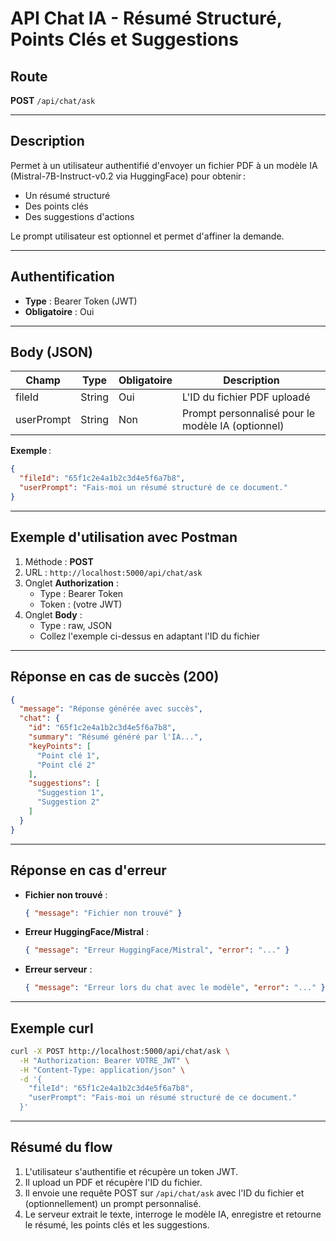 # API Chat IA - Résumé Structuré, Points Clés et Suggestions

## Route

**POST** `/api/chat/ask`

---

## Description
Permet à un utilisateur authentifié d'envoyer un fichier PDF à un modèle IA (Mistral-7B-Instruct-v0.2 via HuggingFace) pour obtenir :
- Un résumé structuré
- Des points clés
- Des suggestions d'actions

Le prompt utilisateur est optionnel et permet d'affiner la demande.

---

## Authentification
- **Type** : Bearer Token (JWT)
- **Obligatoire** : Oui

---

## Body (JSON)

| Champ      | Type   | Obligatoire | Description                                      |
|------------|--------|-------------|--------------------------------------------------|
| fileId     | String | Oui         | L'ID du fichier PDF uploadé                      |
| userPrompt | String | Non         | Prompt personnalisé pour le modèle IA (optionnel) |

**Exemple** :
```json
{
  "fileId": "65f1c2e4a1b2c3d4e5f6a7b8",
  "userPrompt": "Fais-moi un résumé structuré de ce document."
}
```

---

## Exemple d'utilisation avec Postman

1. Méthode : **POST**
2. URL : `http://localhost:5000/api/chat/ask`
3. Onglet **Authorization** :
   - Type : Bearer Token
   - Token : (votre JWT)
4. Onglet **Body** :
   - Type : raw, JSON
   - Collez l'exemple ci-dessus en adaptant l'ID du fichier

---

## Réponse en cas de succès (200)

```json
{
  "message": "Réponse générée avec succès",
  "chat": {
    "id": "65f1c2e4a1b2c3d4e5f6a7b8",
    "summary": "Résumé généré par l'IA...",
    "keyPoints": [
      "Point clé 1",
      "Point clé 2"
    ],
    "suggestions": [
      "Suggestion 1",
      "Suggestion 2"
    ]
  }
}
```

---

## Réponse en cas d'erreur

- **Fichier non trouvé** :
  ```json
  { "message": "Fichier non trouvé" }
  ```
- **Erreur HuggingFace/Mistral** :
  ```json
  { "message": "Erreur HuggingFace/Mistral", "error": "..." }
  ```
- **Erreur serveur** :
  ```json
  { "message": "Erreur lors du chat avec le modèle", "error": "..." }
  ```

---

## Exemple curl

```bash
curl -X POST http://localhost:5000/api/chat/ask \
  -H "Authorization: Bearer VOTRE_JWT" \
  -H "Content-Type: application/json" \
  -d '{
    "fileId": "65f1c2e4a1b2c3d4e5f6a7b8",
    "userPrompt": "Fais-moi un résumé structuré de ce document."
  }'
```

---

## Résumé du flow

1. L'utilisateur s'authentifie et récupère un token JWT.
2. Il upload un PDF et récupère l'ID du fichier.
3. Il envoie une requête POST sur `/api/chat/ask` avec l'ID du fichier et (optionnellement) un prompt personnalisé.
4. Le serveur extrait le texte, interroge le modèle IA, enregistre et retourne le résumé, les points clés et les suggestions. 